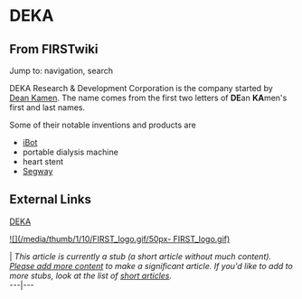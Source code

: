 # DEKA

## From FIRSTwiki

Jump to: navigation, search

DEKA Research & Development Corporation is the company started by [Dean Kamen](Dean_Kamen "Dean Kamen"). The name comes from the first two letters of **DE**an **KA**men's first and last names.

Some of their notable inventions and products are

- [iBot](http://www.wikipedia.org/wiki/iBot "wikipedia:iBot")
- portable dialysis machine
- heart stent
- [Segway](http://www.wikipedia.org/wiki/Segway "wikipedia:Segway")

## External Links

[DEKA](http://www.dekaresearch.com "http://www.dekaresearch.com")

[![](/media/thumb/1/10/FIRST_logo.gif/50px-
FIRST_logo.gif)](Image:FIRST_logo.gif)

| _This article is currently a stub (a short article without much content). [Please add more content](http://www.firstwiki.net/index.php?title=DEKA&action=edit "http://www.firstwiki.net/index.php?title=DEKA&action=edit") to make a significant article. If you'd like to add to more stubs, look at the list of [short articles](Special:Shortpages "Special:Shortpages")._<br>
---|---
